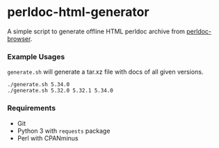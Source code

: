 # perldoc-html-generator

A simple script to generate offline HTML perldoc archive from [perldoc-browser](https://github.com/Grinnz/perldoc-browser).

### Example Usages

`generate.sh` will generate a tar.xz file with docs of all given versions.

```
./generate.sh 5.34.0
./generate.sh 5.32.0 5.32.1 5.34.0
```

### Requirements

- Git
- Python 3 with `requests` package
- Perl with CPANminus
